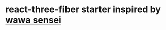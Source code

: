 # react-three-fiber starter inspired by [wawa sensei](https://github.com/wass08/r3f-vite-starter/tree/main)

